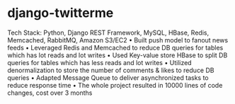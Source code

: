 # django-twitterme

Tech Stack: Python, Django REST Framework, MySQL, HBase, Redis, Memcached, RabbitMQ, Amazon S3/EC2
•	Built push model to fanout news feeds
•	Leveraged Redis and Memcached to reduce DB queries for tables which has lot reads and lot writes
•	Used Key-value store HBase to split DB queries for tables which has less reads and lot writes
•	Utilized denormalization to store the number of comments & likes to reduce DB queries
•	Adapted Message Queue to deliver asynchronized tasks to reduce response time
•	The whole project resulted in 10000 lines of code changes, cost over 3 months
